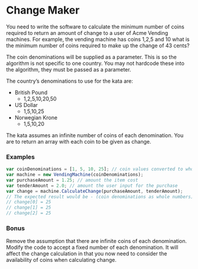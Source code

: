 # Change Maker

You need to write the software to calculate the minimum number of coins required to return an amount of change to a user of Acme Vending machines. For example, the vending machine has coins 1,2,5 and 10 what is the minimum number of coins required to make up the change of 43 cents?

The coin denominations will be supplied as a parameter. This is so the algorithm is not specific to one country. You may not hardcode these into the algorithm, they must be passed as a parameter.

The country’s denominations to use for the kata are:

- British Pound
  - 1,2,5,10,20,50
- US Dollar
  - 1,5,10,25
- Norwegian Krone
  - 1,5,10,20

The kata assumes an infinite number of coins of each denomination. You are to return an array with each coin to be given as change.

### Examples

```javascript
var coinDenominations = [1, 5, 10, 25]; // coin values converted to whole numbers
var machine = new VendingMachine(coinDenominations);
var purchaseAmount = 1.25; // amount the item cost
var tenderAmount = 2.0; // amount the user input for the purchase
var change = machine.CalculateChange(purchaseAmount, tenderAmount);
// The expected result would be - (coin denominations as whole numbers)
// change[0] = 25
// change[1] = 25
// change[2] = 25
```

### Bonus

Remove the assumption that there are infinite coins of each denomination. Modify the code to accept a fixed number of each denomination. It will affect the change calculation in that you now need to consider the availability of coins when calculating change.
